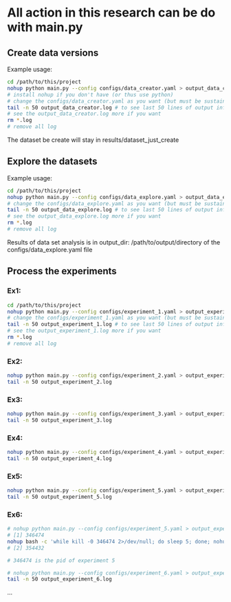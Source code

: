 # All action in this research can be do with main.py

## Create data versions

Example usage:
```bash
cd /path/to/this/project
nohup python main.py --config configs/data_creator.yaml > output_data_creator.log 2>&1 &
# install nohup if you don't have (or thus use python) 
# change the configs/data_creator.yaml as you want (but must be sustainable)
tail -n 50 output_data_creator.log # to see last 50 lines of output info 
# see the output_data_creator.log more if you want
rm *.log
# remove all log
```
The dataset be create will stay in results/dataset_just_create

## Explore the datasets

Example usage:
```bash
cd /path/to/this/project
nohup python main.py --config configs/data_explore.yaml > output_data_explore.log 2>&1 &
# change the configs/data_explore.yaml as you want (but must be sustainable)
tail -n 50 output_data_explore.log # to see last 50 lines of output info 
# see the output_data_explore.log more if you want
rm *.log
# remove all log
```
Results of data set analysis is in output_dir: /path/to/output/directory of the configs/data_explore.yaml file

## Process the experiments

### Ex1:
```bash
cd /path/to/this/project
nohup python main.py --config configs/experiment_1.yaml > output_experiment_1.log 2>&1 &
# change the configs/experiment_1.yaml as you want (but must be sustainable)
tail -n 50 output_experiment_1.log # to see last 50 lines of output info 
# see the output_experiment_1.log more if you want
rm *.log
# remove all log
```

### Ex2:
```bash
nohup python main.py --config configs/experiment_2.yaml > output_experiment_2.log 2>&1 &
tail -n 50 output_experiment_2.log
```

### Ex3:
```bash
nohup python main.py --config configs/experiment_3.yaml > output_experiment_3.log 2>&1 &
tail -n 50 output_experiment_3.log
```

### Ex4:
```bash
nohup python main.py --config configs/experiment_4.yaml > output_experiment_4.log 2>&1 &
tail -n 50 output_experiment_4.log
```

### Ex5:
```bash
nohup python main.py --config configs/experiment_5.yaml > output_experiment_5.log 2>&1 &
tail -n 50 output_experiment_5.log
```

### Ex6:
```bash
# nohup python main.py --config configs/experiment_5.yaml > output_experiment_5.log 2>&1 &
# [1] 346474
nohup bash -c 'while kill -0 346474 2>/dev/null; do sleep 5; done; nohup python main.py --config configs/experiment_6.yaml > output_experiment_6.log 2>&1 &' > output_run_after_completion.log 2>&1 &
# [2] 354432

# 346474 is the pid of experiment 5

# nohup python main.py --config configs/experiment_6.yaml > output_experiment_6.log 2>&1 &
tail -n 50 output_experiment_6.log
```

<!-- ### Ex7:
```bash
nohup python main.py --config configs/experiment_6.yaml > output_experiment_6.log 2>&1 &
tail -n 50 output_experiment_6.log
``` -->
...